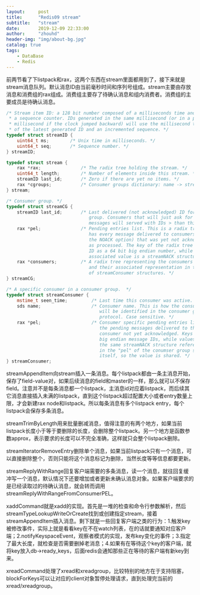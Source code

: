 ```yaml
---
layout:     post
title:      "Redis09 stream"
subtitle:   "stream"
date:       2019-12-09 22:33:00
author:     "zhouhd"
header-img: "img/about-bg.jpg"
catalog: true
tags:
    - DataBase
    - Redis
---
```


前两节看了下listpack和rax，这两个东西在stream里面都用到了，接下来就是stream消息队列。默认消息ID由当前毫秒时间和序列号组成。stream主要由存放消息和消费组的rax组成。消费组主要存了待确认消息和组内消费者。消费组的主要成员是待确认消息。

```c++
/* Stream item ID: a 128 bit number composed of a milliseconds time and
 * a sequence counter. IDs generated in the same millisecond (or in a past
 * millisecond if the clock jumped backward) will use the millisecond time
 * of the latest generated ID and an incremented sequence. */
typedef struct streamID {
    uint64_t ms;        /* Unix time in milliseconds. */
    uint64_t seq;       /* Sequence number. */
} streamID;

typedef struct stream {
    rax *rax;               /* The radix tree holding the stream. */
    uint64_t length;        /* Number of elements inside this stream. */
    streamID last_id;       /* Zero if there are yet no items. */
    rax *cgroups;           /* Consumer groups dictionary: name -> streamCG */
} stream;

/* Consumer group. */
typedef struct streamCG {
    streamID last_id;       /* Last delivered (not acknowledged) ID for this
                               group. Consumers that will just ask for more
                               messages will served with IDs > than this. */
    rax *pel;               /* Pending entries list. This is a radix tree that
                               has every message delivered to consumers (without
                               the NOACK option) that was yet not acknowledged
                               as processed. The key of the radix tree is the
                               ID as a 64 bit big endian number, while the
                               associated value is a streamNACK structure.*/
    rax *consumers;         /* A radix tree representing the consumers by name
                               and their associated representation in the form
                               of streamConsumer structures. */
} streamCG;

/* A specific consumer in a consumer group.  */
typedef struct streamConsumer {
    mstime_t seen_time;         /* Last time this consumer was active. */
    sds name;                   /* Consumer name. This is how the consumer
                                   will be identified in the consumer group
                                   protocol. Case sensitive. */
    rax *pel;                   /* Consumer specific pending entries list: all
                                   the pending messages delivered to this
                                   consumer not yet acknowledged. Keys are
                                   big endian message IDs, while values are
                                   the same streamNACK structure referenced
                                   in the "pel" of the conumser group structure
                                   itself, so the value is shared. */
} streamConsumer;
```

streamAppendItem向stream插入一条消息。每个listpack都由一条主消息开始，保存了field-value对，如果后续消息的field和master的一样，那么就可以不保存field。注意并不是每条消息都一个listpack，主消息id对应着listpack，而后续其它消息直接插入未满的listpack，直到这个listpack超过配置大小或者entry数量上限，才会新建rax node和listpack。所以每条消息有多个listpack entry，每个listpack会保存多条消息。

streamTrimByLength用来批量删减消息，值得注意的有两个地方，如果当前listpack长度小于等于要删除的长度，会删除整个listpack。另一个地方是函数参数approx，表示要求的长度可以不完全准确，这样就只会整个listpack删除。

streamIteratorRemoveEntry删除单个消息，如果当前listpack只有一个消息，可以直接删除整个，否则只能将这个消息标记为删除，当然长度等等信息都要更新。

streamReplyWithRange回复客户端需要的多条消息，读一个消息，就往回复缓冲写一个消息，默认情况下还要增加或者更新未确认消息对象。如果客户端要求的是已经读取过的待确认消息，就会转而调用streamReplyWithRangeFromConsumerPEL。

xaddCommand就是xadd的实现。首先是一堆的检查和命令行参数解析，然后streamTypeLookupWriteOrCreate找到或创建指定stream，接着streamAppendItem插入消息。剩下就是一些回复客户端之类的行为：1.触发key被修改事件，实际上就是看看key在不在watch列表，在的话就要通知对应客户端；2.notifyKeyspaceEvent，观察者模式的实现，发布key变化的事件；3.指定了最大长度，就检查是否需要删掉老消息；4.如果有在等待这个key的客户端，就将key放入db->ready_keys，后面redis会通知那些正在等待的客户端有新key到来。

xreadCommand处理了xread和xreadgroup，比较特别的地方在于支持阻塞，blockForKeys可以让对应的client对象暂停处理请求，直到处理完当前的xread/xreadgroup。
